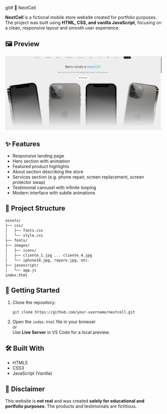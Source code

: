 git# 📱 NextCell

**NextCell** is a fictional mobile store website created for portfolio purposes. The project was built using **HTML, CSS, and vanilla JavaScript**, focusing on a clean, responsive layout and smooth user experience.

## 🖼️ Preview

![Website Preview](assets/images/preview.png)

## ✨ Features

- Responsive landing page
- Hero section with animation
- Featured product highlights
- About section describing the store
- Services section (e.g. phone repair, screen replacement, screen protector swap)
- Testimonial carousel with infinite looping
- Modern interface with subtle animations

## 📁 Project Structure

```
assets/
├── css/
│   ├── fonts.css
│   └── style.css
├── fonts/
├── images/
│   ├── icons/
│   ├── cliente_1.jpg ... cliente_4.jpg
│   └── iphone16.jpg, reparo.jpg, etc.
├── javascript/
│   └── app.js
index.html
```

## 🚀 Getting Started

1. Clone the repository:
   ```bash
   git clone https://github.com/your-username/nextcell.git
   ```
2. Open the `index.html` file in your browser  
   or  
   Use **Live Server** in VS Code for a local preview.

## 🛠 Built With

- HTML5
- CSS3
- JavaScript (Vanilla)

## 📌 Disclaimer

This website is **not real** and was created **solely for educational and portfolio purposes**. The products and testimonials are fictitious.
